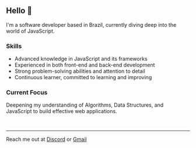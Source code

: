 ## Hello 👋

I'm a software developer based in Brazil, currently diving deep into the world of JavaScript.


### Skills
- Advanced knowledge in JavaScript and its frameworks
- Experienced in both front-end and back-end development
- Strong problem-solving abilities and attention to detail
- Continuous learner, committed to learning and improving

### Current Focus
Deepening my understanding of Algorithms, Data Structures, and JavaScript to build effective web applications.

<br>

---

Reach me out at [Discord](https://discordapp.com/users/1204664533969281084) or [Gmail](mailto:boraladiogo@gmail.com)


<!--
- :seedling: I'm currently learning React and Node
- :muscle: Software engineering undergraduate
**boraladiogo/boraladiogo** is a ✨ _special_ ✨ repository because its `README.md` (this file) appears on your GitHub profile.

Here are some ideas to get you started:

- 🔭 I’m currently working on ...
- 🌱 I’m currently learning ...
- 👯 I’m looking to collaborate on ...
- 🤔 I’m looking for help with ...
- 💬 Ask me about ...
- 📫 How to reach me: ...
- 😄 Pronouns: ...
- ⚡ Fun fact: ...
-->
